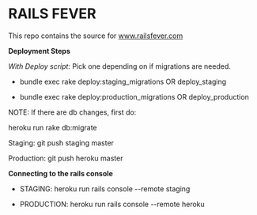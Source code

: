 # RAILS FEVER

This repo contains the source for www.railsfever.com


**Deployment Steps**

*With Deploy script:*
Pick one depending on if migrations are needed.

+ bundle exec rake deploy:staging_migrations  OR deploy_staging

+ bundle exec rake deploy:production_migrations OR deploy_production

NOTE: If there are db changes, first do:

heroku run rake db:migrate

Staging: git push staging master

Production: git push heroku master

**Connecting to the rails console**

+ STAGING:  heroku run rails console --remote staging

+ PRODUCTION: heroku run rails console --remote heroku

